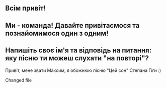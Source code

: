 ## Всім привіт!
## Ми - команда! Давайте привітаємося та познайомимося один з одним!
## Напишіть своє ім'я та відповідь на питання: яку пісню ти можеш слухати "на повторі"?
Привіт, мене звати Максим, я обожнюю пісню "Цей сон" Степана Гіги :)

Changed file